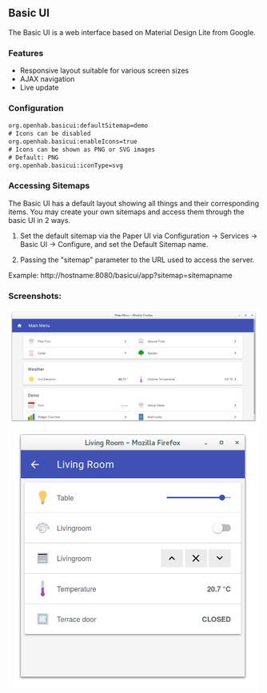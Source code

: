 ## Basic UI

The Basic UI is a web interface based on Material Design Lite from Google.

### Features

* Responsive layout suitable for various screen sizes
* AJAX navigation
* Live update

### Configuration

```
org.openhab.basicui:defaultSitemap=demo
# Icons can be disabled
org.openhab.basicui:enableIcons=true
# Icons can be shown as PNG or SVG images
# Default: PNG
org.openhab.basicui:iconType=svg
```

### Accessing Sitemaps

The Basic UI has a default layout showing all things and their corresponding items. You may create your own sitemaps and access them through the basic UI in 2 ways.

1. Set the default sitemap via the Paper UI via Configuration -> Services -> Basic UI -> Configure, and set the Default Sitemap name.

2. Passing the "sitemap" parameter to the URL used to access the server.

Example: http://hostname:8080/basicui/app?sitemap=sitemapname


### Screenshots:

[![Screenshot 1](doc/screenshot-1.png)](doc/screenshot-1-full.png)
[![Screenshot 2](doc/screenshot-2.png)](doc/screenshot-2-full.png)


